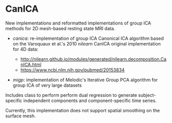 # CanICA
New implementations and reformatted implementations of group ICA methods for 2D mesh-based resting state MRI data.

  * *canica*: re-implementation of group ICA Canonical ICA algorithm based on the Varoquaux et al.'s 2010 *nilearn* CanICA original implementation for 4D data:

    * http://nilearn.github.io/modules/generated/nilearn.decomposition.CanICA.html
    * https://www.ncbi.nlm.nih.gov/pubmed/20153834
  
  
  * *migp*: implementation of Melodic's Iterative Group PCA algorithm for group ICA of very large datasets
  
Includes class to perform perform dual regression to generate subject-specific independent components and component-specific time series.

Currently, this implementation does not support spatial smoothing on the surface mesh.

